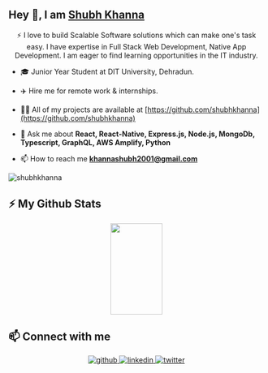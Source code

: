 ## Hey 👋, I am [Shubh Khanna](https://shubhkhanna.github.io/)

<p align="center">
⚡ I love to build Scalable Software solutions which can make one's task easy. I have expertise in Full Stack Web Development, Native App Development. I am eager to find learning opportunities in the IT industry.
</p>


- 🎓 Junior Year Student at DIT University, Dehradun.

- ✈️ Hire me for remote work & internships.

- 👨‍💻 All of my projects are available at [https://github.com/shubhkhanna](https://github.com/shubhkhanna)

- 💬 Ask me about **React, React-Native, Express.js, Node.js, MongoDb, Typescript, GraphQL, AWS Amplify, Python**

- 📫 How to reach me **khannashubh2001@gmail.com**

<p align="left">
<img src="https://komarev.com/ghpvc/?username=shubhkhanna&label=Profile%20views&color=0e75b6&style=flat" alt="shubhkhanna" />
</p>

## ⚡ My Github Stats
<p align="center">
<img height="180em" width="45%" src="https://github-readme-streak-stats.herokuapp.com?user=shubhkhanna&theme=dracula&hide_border=true" />
</p>

## 📫 Connect with me
<p align="center">
<a href="https://github.com/shubhkhanna" target="_blank">
<img src=https://img.shields.io/badge/github-%2324292e.svg?&style=for-the-badge&logo=github&logoColor=white alt=github style="margin-bottom: 5px;" />
</a>
<a href="https://linkedin.com/in/shubhkhanna" target="_blank">
<img src=https://img.shields.io/badge/linkedin-%231E77B5.svg?&style=for-the-badge&logo=linkedin&logoColor=white alt=linkedin style="margin-bottom: 5px;" />
</a>
<a href="https://twitter.com/shubhdeveloper" target="_blank">
<img src=https://img.shields.io/badge/twitter-%2300acee.svg?&style=for-the-badge&logo=twitter&logoColor=white alt=twitter style="margin-bottom: 5px;" />
</a>
</p>
